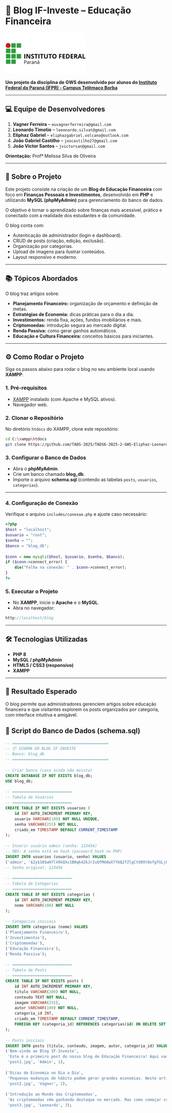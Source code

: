 # 📖 Blog IF-Investe – Educação Financeira

<img src="img/logoif.png" alt="IFPR Logo" width="250" />

**Um projeto da disciplina de GWS desenvolvido por alunos do [Instituto Federal do Paraná (IFPR) - Campus Telêmaco Borba](https://telemaco.ifpr.edu.br/)**

---

## 💻 Equipe de Desenvolvedores

1. **Vagner Ferreira** – `euvagnerferreira@gmail.com`  
2. **Leonardo Timotio** – `leeonardo.silvat@gmail.com`  
3. **Eliphaz Gabriel** – `eliphazgabriel.volcano@outlook.com`  
4. **João Gabriel Castilho** – `joocastilho27@gmail.com`  
5. **João Victor Santos** – `jvictorsan@gmail.com`  

**Orientação:** Profª Melissa Silva de Oliveira  

---

## 🚀 Sobre o Projeto

Este projeto consiste na criação de um **Blog de Educação Financeira** com foco em **Finanças Pessoais e Investimentos**, desenvolvido em **PHP** e utilizando **MySQL (phpMyAdmin)** para gerenciamento do banco de dados.  

O objetivo é tornar o aprendizado sobre finanças mais acessível, prático e conectado com a realidade dos estudantes e da comunidade.  

O blog conta com:  
- Autenticação de administrador (login e dashboard).  
- CRUD de posts (criação, edição, exclusão).  
- Organização por categorias.  
- Upload de imagens para ilustrar conteúdos.  
- Layout responsivo e moderno.  

---

## 📚 Tópicos Abordados

O blog traz artigos sobre:  

- **Planejamento Financeiro:** organização de orçamento e definição de metas.  
- **Estratégias de Economia:** dicas práticas para o dia a dia.  
- **Investimentos:** renda fixa, ações, fundos imobiliários e mais.  
- **Criptomoedas:** introdução segura ao mercado digital.  
- **Renda Passiva:** como gerar ganhos automáticos.  
- **Educação e Cultura Financeira:** conceitos básicos para iniciantes.  

---

## ⚙️ Como Rodar o Projeto

Siga os passos abaixo para rodar o blog no seu ambiente local usando **XAMPP**:

### **1. Pré-requisitos**
- [XAMPP](https://www.apachefriends.org/) instalado (com Apache e MySQL ativos).  
- Navegador web.  

### **2. Clonar o Repositório**
No diretório `htdocs` do XAMPP, clone este repositório:  

```bash
cd C:\xampp\htdocs
git clone https://github.com/TADS-2025/TADS6-2025-2-GWS-Eliphaz-Leonardo-JoaoVictor-JoaoGabriel-Vagner.git
```
### 3. Configurar o Banco de Dados

- Abra o **phpMyAdmin**.  
- Crie um banco chamado **blog_db**.  
- Importe o arquivo **schema.sql** (contendo as tabelas `posts`, `usuarios`, `categorias`).  

---

### 4. Configuração de Conexão

Verifique o arquivo `includes/conexao.php` e ajuste caso necessário:  

```php
<?php
$host = "localhost";
$usuario = "root";
$senha = "";
$banco = "blog_db";

$conn = new mysqli($host, $usuario, $senha, $banco);
if ($conn->connect_error) {
    die("Falha na conexão: " . $conn->connect_error);
}
?>
```
### 5. Executar o Projeto

- No **XAMPP**, inicie o **Apache** e o **MySQL**.  
- Abra no navegador:  

```php
http://localhost/blog
```


---

## 🛠️ Tecnologias Utilizadas
- **PHP 8**  
- **MySQL / phpMyAdmin**  
- **HTML5 / CSS3 (responsivo)**  
- **XAMPP**  

---

## 🎯 Resultado Esperado
O blog permite que administradores gerenciem artigos sobre educação financeira e que visitantes explorem os posts organizados por categoria, com interface intuitiva e amigável.

## 📂 Script do Banco de Dados (schema.sql)

```sql
-- ==========================================
-- 📦 SCHEMA DO BLOG IF-INVESTE
-- Banco: blog_db
-- ==========================================

-- Criar banco (caso ainda não exista)
CREATE DATABASE IF NOT EXISTS blog_db;
USE blog_db;

-- ==========================
-- Tabela de Usuários
-- ==========================
CREATE TABLE IF NOT EXISTS usuarios (
    id INT AUTO_INCREMENT PRIMARY KEY,
    usuario VARCHAR(100) NOT NULL UNIQUE,
    senha VARCHAR(255) NOT NULL,
    criado_em TIMESTAMP DEFAULT CURRENT_TIMESTAMP
);

-- Inserir usuário admin (senha: 123456)
-- OBS: A senha está em hash (password_hash no PHP)
INSERT INTO usuarios (usuario, senha) VALUES
('admin', '$2y$10$wH7lV6kQXx1B0qk4ZkJr2uQfMddwX7YbQ2fZlgCtO89t8ofgTGLjG'); 
-- Senha original: 123456

-- ==========================
-- Tabela de Categorias
-- ==========================
CREATE TABLE IF NOT EXISTS categorias (
    id INT AUTO_INCREMENT PRIMARY KEY,
    nome VARCHAR(100) NOT NULL
);

-- Categorias iniciais
INSERT INTO categorias (nome) VALUES
('Planejamento Financeiro'),
('Investimentos'),
('Criptomoedas'),
('Educação Financeira'),
('Renda Passiva');

-- ==========================
-- Tabela de Posts
-- ==========================
CREATE TABLE IF NOT EXISTS posts (
    id INT AUTO_INCREMENT PRIMARY KEY,
    titulo VARCHAR(200) NOT NULL,
    conteudo TEXT NOT NULL,
    imagem VARCHAR(255),
    autor VARCHAR(100) NOT NULL,
    categoria_id INT,
    criado_em TIMESTAMP DEFAULT CURRENT_TIMESTAMP,
    FOREIGN KEY (categoria_id) REFERENCES categorias(id) ON DELETE SET NULL
);

-- Posts iniciais
INSERT INTO posts (titulo, conteudo, imagem, autor, categoria_id) VALUES
('Bem-vindo ao Blog IF-Investe',
 'Este é o primeiro post do nosso blog de Educação Financeira! Aqui vamos compartilhar dicas, artigos e conteúdos para ajudar você a organizar suas finanças e investir melhor.',
 'post1.jpg', 'Admin', 1),

('Dicas de Economia no Dia a Dia',
 'Pequenas mudanças de hábito podem gerar grandes economias. Neste artigo, mostramos como cortar gastos desnecessários e direcionar o dinheiro para seus objetivos.',
 'post2.jpg', 'Vagner', 2),

('Introdução ao Mundo das Criptomoedas',
 'As criptomoedas vêm ganhando destaque no mercado. Mas como começar com segurança? Aqui apresentamos os conceitos básicos e os cuidados essenciais.',
 'post3.jpg', 'Leonardo', 3);
```